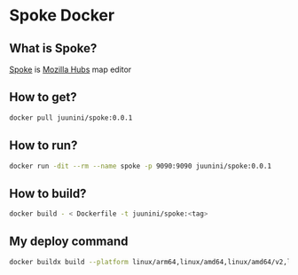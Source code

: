 # Spoke Docker

## What is Spoke?

[Spoke](https://github.com/mozilla/Spoke) is [Mozilla Hubs](https://hubs.mozilla.com/) map editor

## How to get?

```sh
docker pull juunini/spoke:0.0.1
```

## How to run?

```sh
docker run -dit --rm --name spoke -p 9090:9090 juunini/spoke:0.0.1
```

## How to build?

```sh
docker build - < Dockerfile -t juunini/spoke:<tag>
```

## My deploy command

```sh
docker buildx build --platform linux/arm64,linux/amd64,linux/amd64/v2,linux/386,linux/arm/v7 - < Dockerfile -t juunini/spoke:0.0.1 --push
```
